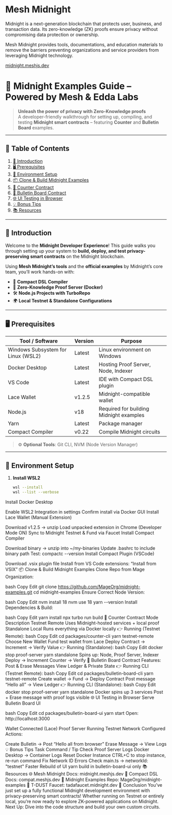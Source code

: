 # Mesh Midnight

Midnight is a next-generation blockchain that protects user, business, and transaction data. Its zero-knowledge (ZK) proofs ensure privacy without compromising data protection or ownership.

Mesh Midnight provides tools, documentations, and education materials to remove the barriers preventing organizations and service providers from leveraging Midnight technology.

[midnight.meshjs.dev](https://midnight.meshjs.dev/)

# 🌌 Midnight Examples Guide – Powered by Mesh & Edda Labs

> **Unleash the power of privacy with Zero-Knowledge proofs**  
> A developer-friendly walkthrough for setting up, compiling, and testing **Midnight smart contracts** – featuring **Counter** and **Bulletin Board** examples.

---

## 📜 Table of Contents
1. [🚀 Introduction](#-introduction)
2. [🖥️ Prerequisites](#-prerequisites)
3. [🔧 Environment Setup](#-environment-setup)
4. [📦 Clone & Build Midnight Examples](#-clone--build-midnight-examples)
5. [🧮 Counter Contract](#-counter-contract)
6. [📢 Bulletin Board Contract](#-bulletin-board-contract)
7. [🌐 UI Testing in Browser](#-ui-testing-in-browser)
8. [💡 Bonus Tips](#-bonus-tips)
9. [📚 Resources](#-resources)

---

## 🚀 Introduction

Welcome to the **Midnight Developer Experience**! This guide walks you through setting up your system to **build, deploy, and test privacy-preserving smart contracts** on the Midnight blockchain.

Using **Mesh Midnight’s tools** and the **official examples** by Midnight’s core team, you’ll work hands-on with:

- 🧱 **Compact DSL Compiler**  
- 🧪 **Zero-Knowledge Proof Server (Docker)**  
- 🛠️ **Node.js Projects with TurboRepo**  
- 🌍 **Local Testnet & Standalone Configurations**

---

## 🖥️ Prerequisites

| Tool / Software       | Version         | Purpose                                  |
|-----------------------|-----------------|------------------------------------------|
| Windows Subsystem for Linux (WSL2) | Latest          | Linux environment on Windows            |
| Docker Desktop        | Latest          | Hosting Proof Server, Node, Indexer     |
| VS Code               | Latest          | IDE with Compact DSL plugin             |
| Lace Wallet           | v1.2.5          | Midnight-compatible wallet               |
| Node.js               | v18             | Required for building Midnight examples |
| Yarn                  | Latest          | Package manager                         |
| Compact Compiler      | v0.22           | Compile Midnight circuits               |

> ⚙️ **Optional Tools**: Git CLI, NVM (Node Version Manager)

---

## 🔧 Environment Setup

1. **Install WSL2**  
   ```bash
   wsl --install
   wsl --list --verbose
Install Docker Desktop

Enable WSL2 Integration in settings
Confirm install via Docker GUI
Install Lace Wallet (Manual Extension)

Download v1.2.5 → unzip
Load unpacked extension in Chrome (Developer Mode ON)
Sync to Midnight Testnet & Fund via Faucet
Install Compact Compiler

Download binary → unzip into ~/my-binaries
Update .bashrc to include binary path
Test: compactc --version
Install Compact Plugin (VSCode)

Download .vsix plugin file
Install from VS Code extensions: “Install from VSIX”
📦 Clone & Build Midnight Examples
Clone Repo from Mage Organization:

bash
Copy
Edit
git clone https://github.com/MageOrg/midnight-examples.git
cd midnight-examples
Ensure Correct Node Version:

bash
Copy
Edit
nvm install 18
nvm use 18
yarn --version
Install Dependencies & Build:

bash
Copy
Edit
yarn install
npx turbo run build
🧮 Counter Contract
Mode	Description
Testnet Remote	Uses Midnight-hosted services + local proof
Standalone Local	Runs everything via Docker locally
👉 Running (Testnet Remote):
bash
Copy
Edit
cd packages/counter-cli
yarn testnet-remote
Choose New Wallet
Fund test wallet from Lace
Deploy Contract → Increment → Verify Value
👉 Running (Standalone):
bash
Copy
Edit
docker stop proof-server
yarn standalone
Spins up: Node, Proof Server, Indexer
Deploy → Increment Counter → Verify
📢 Bulletin Board Contract
Features:
Post & Erase Messages
View Ledger & Private State
👉 Running CLI (Testnet Remote):
bash
Copy
Edit
cd packages/bulletin-board-cli
yarn testnet-remote
Create wallet → Fund → Deploy Contract
Post message “Hello all” → View Ledger
👉 Running CLI (Standalone):
bash
Copy
Edit
docker stop proof-server
yarn standalone
Docker spins up 3 services
Post + Erase message with proof logs visible
🌐 UI Testing in Browser
Serve Bulletin Board UI

bash
Copy
Edit
cd packages/bulletin-board-ui
yarn start
Open: http://localhost:3000

Wallet Connected (Lace)
Proof Server Running
Testnet Network Configured
Actions:

Create Bulletin → Post “Hello all from browser”
Erase Message → View Logs
💡 Bonus Tips
Task	Command / Tip
Check Proof Server Logs	Docker Desktop → Container Logs
Reset Docker Instance	CTRL+C to stop instance, re-run command
Fix Network ID Errors	Check main.ts → networkId: "testnet"
Faster Rebuild of UI	yarn build in bulletin-board-ui only
📚 Resources
🌐 Mesh Midnight Docs: midnight.meshjs.dev
📖 Compact DSL Docs: compat.meshjs.dev
🧱 Midnight Examples Repo: MageOrg/midnight-examples
🧪 T-DUST Faucet: tadafaucet.midnight.dev
🧭 Conclusion
You’ve just set up a fully functional Midnight development environment with privacy-preserving smart contracts! Whether running on Testnet or entirely local, you’re now ready to explore ZK-powered applications on Midnight.
Next Up: Dive into the code structure and build your own custom circuits.







